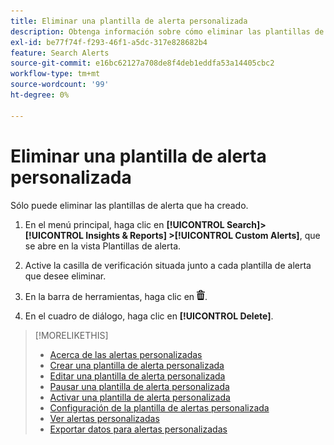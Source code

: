 ```yaml
---
title: Eliminar una plantilla de alerta personalizada
description: Obtenga información sobre cómo eliminar las plantillas de alerta.
exl-id: be77f74f-f293-46f1-a5dc-317e828682b4
feature: Search Alerts
source-git-commit: e16bc62127a708de8f4deb1eddfa53a14405cbc2
workflow-type: tm+mt
source-wordcount: '99'
ht-degree: 0%

---
```


# Eliminar una plantilla de alerta personalizada

Sólo puede eliminar las plantillas de alerta que ha creado.

1. En el menú principal, haga clic en **[!UICONTROL Search]> [!UICONTROL Insights & Reports] >[!UICONTROL Custom Alerts]**, que se abre en la vista Plantillas de alerta.

1. Active la casilla de verificación situada junto a cada plantilla de alerta que desee eliminar.

1. En la barra de herramientas, haga clic en ![Eliminar](/help/search-social-commerce/assets/delete.png "Eliminar").

1. En el cuadro de diálogo, haga clic en **[!UICONTROL Delete]**.

>[!MORELIKETHIS]
>
>* [Acerca de las alertas personalizadas](alert-about.md)
>* [Crear una plantilla de alerta personalizada](alert-template-create.md)
>* [Editar una plantilla de alerta personalizada](alert-template-edit.md)
>* [Pausar una plantilla de alerta personalizada](alert-template-pause.md)
>* [Activar una plantilla de alerta personalizada](alert-template-activate.md)
>* [Configuración de la plantilla de alertas personalizada](alert-template-settings.md)
>* [Ver alertas personalizadas](alert-view.md)
>* [Exportar datos para alertas personalizadas](alert-export-data.md)
